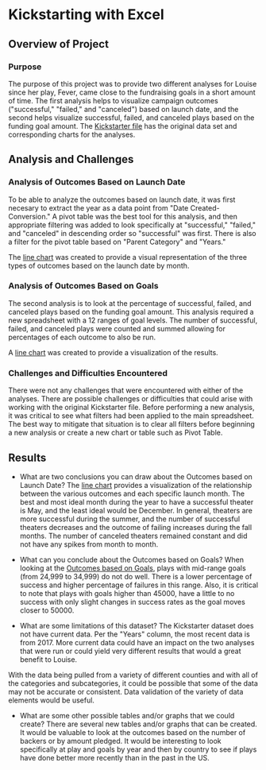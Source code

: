 # Kickstarting with Excel

## Overview of Project

### Purpose
The purpose of this project was to provide two different analyses for Louise since her play, Fever, came close to the fundraising goals in a short amount of time. The first analysis helps to visualize campaign outcomes ("successful," "failed," and "canceled") based on launch date, and the second helps visualize successful, failed, and canceled plays based on the funding goal amount. The [Kickstarter file](Kickstarter_Challenge.zip) has the original data set and corresponding charts for the analyses. 

## Analysis and Challenges

### Analysis of Outcomes Based on Launch Date
To be able to analyze the outcomes based on launch date, it was first necesary to extract the year as a data point from "Date Created-Conversion." A pivot table was the best tool for this analysis, and then appropriate filtering was added to look specifically at "successful," "failed," and "canceled" in descending order so "successful" was first. There is also a filter for the pivot table based on "Parent Category" and "Years."

The [line chart](resources/Theater_Outcomes_vs_Launch.png) was created to provide a visual representation of the three types of outcomes based on the launch date by month. 

### Analysis of Outcomes Based on Goals
The second analysis is to look at the percentage of successful, failed, and canceled plays based on the funding goal amount. This analysis required a new spreadsheet with a 12 ranges of goal levels. The number of successful, failed, and canceled plays were counted and summed allowing for percentages of each outcome to also be run. 

A [line chart](resources/Outcomes_vs_Goals.png) was created to provide a visualization of the results.

### Challenges and Difficulties Encountered
There were not any challenges that were encountered with either of the analyses. There are possible challenges or difficulties that could arise with working with the original Kickstarter file. Before performing a new analysis, it was critical to see what filters had been applied to the main spreadsheet. The best way to mitigate that situation is to clear all filters before beginning a new analysis or create a new chart or table such as Pivot Table. 

## Results

- What are two conclusions you can draw about the Outcomes based on Launch Date?
The [line chart](resources/Theater_Outcomes_vs_Launch.png) provides a visualization of the relationship between the various outcomes and each specific launch month. The best and most ideal month during the year to have a successful theater is May, and the least ideal would be December. In general, theaters are more successful during the summer, and the number of successful theaters decreases and the outcome of failing increases during the fall months. The number of canceled theaters remained constant and did not have any spikes from month to month. 

- What can you conclude about the Outcomes based on Goals?
When looking at the [Outcomes based on Goals](resources/Outcomes_vs_Goals.png), plays with mid-range goals (from 24,999 to 34,999) do not do well. There is a lower percentage of success and higher percentage of failures in this range. Also, it is critical to note that plays with goals higher than 45000, have a little to no success with only slight changes in success rates as the goal moves closer to 50000. 

- What are some limitations of this dataset?
The Kickstarter dataset does not have current data. Per the "Years" column, the most recent data is from 2017. More current data could have an impact on the two analyses that were run or could yield very different results that would a great benefit to Louise. 

With the data being pulled from a variety of different counties and with all of the categories and subcategories, it could be possible that some of the data may not be accurate or consistent. Data validation of the variety of data elements would be useful. 

- What are some other possible tables and/or graphs that we could create?
There are several new tables and/or graphs that can be created. It would be valuable to look at the outcomes based on the number of backers or by amount pledged. It would be interesting to look specifically at play and goals by year and then by country to see if plays have done better more recently than in the past in the US. 

